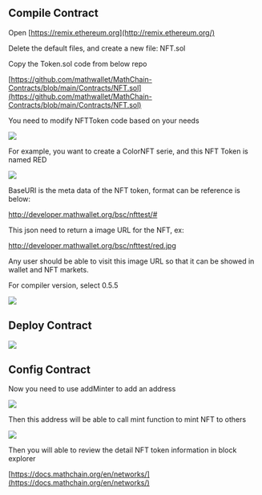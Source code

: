 ## Compile Contract

Open [https://remix.ethereum.org](http://remix.ethereum.org/)

Delete the default files, and create a new file: NFT.sol

Copy the Token.sol code from below repo

[https://github.com/mathwallet/MathChain-Contracts/blob/main/Contracts/NFT.sol](https://github.com/mathwallet/MathChain-Contracts/blob/main/Contracts/NFT.sol)

You need to modify NFTToken code based on your needs

![](http://qiniu.eth.fm/2020-11-06-16046513970734.jpg)

For example, you want to create a ColorNFT serie, and this NFT Token is named RED

![](http://qiniu.eth.fm/2020-11-06-16046531242013.jpg)

BaseURI is the meta data of the NFT token, format can be reference is below:

http://developer.mathwallet.org/bsc/nfttest/#

This json need to return a image URL for the NFT, ex:

http://developer.mathwallet.org/bsc/nfttest/red.jpg

Any user should be able to visit this image URL so that it can be showed in wallet and NFT markets.

For compiler version, select 0.5.5

![](http://qiniu.eth.fm/2020-11-06-16046533699220.jpg)

## Deploy Contract

![](http://qiniu.eth.fm/2020-11-06-16046534642628.jpg)

## Config Contract

Now you need to use addMinter to add an address

![](http://qiniu.eth.fm/2020-11-06-16046547018646.jpg)

Then this address will be able to call mint function to mint NFT to others

![](http://qiniu.eth.fm/2020-11-06-16046543017652.jpg)

Then you will able to review the detail NFT token information in block explorer

[https://docs.mathchain.org/en/networks/](https://docs.mathchain.org/en/networks/)
